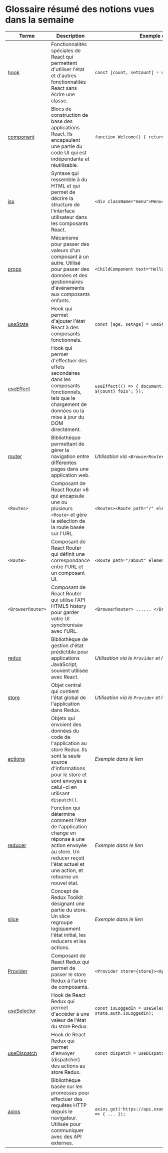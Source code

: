 # Glossaire résumé des notions vues dans la semaine

| Terme             | Description | Exemple d'utilisation |
|-------------------|-------------|-----------------------|
| [hook](https://github.com/dilaouid/cours_jsavance/tree/next-formation/J02)              | Fonctionnalités spéciales de React qui permettent d'utiliser l'état et d'autres fonctionnalités React sans écrire une classe. | `const [count, setCount] = useState(0);` |
| [component](https://github.com/dilaouid/cours_jsavance/blob/next-formation/J01/5%20-%20Components.md)         | Blocs de construction de base des applications React. Ils encapsulent une partie du code UI qui est indépendante et réutilisable. | `function Welcome() { return <h1>Hello !</h1>; }` |
| [jsx](https://github.com/dilaouid/cours_jsavance/blob/next-formation/J01/4%20-%20JSX%20et%20JS.md)               | Syntaxe qui ressemble à du HTML et qui permet de décrire la structure de l'interface utilisateur dans les composants React. | `<div className="menu">Menu</div>` |
| [props](https://github.com/dilaouid/cours_jsavance/blob/next-formation/J01/6%20-%20Props.md)             | Mécanisme pour passer des valeurs d'un composant à un autre. Utilisé pour passer des données et des gestionnaires d'événements aux composants enfants. | `<ChildComponent text="Hello World" />` |
| [useState](https://github.com/dilaouid/cours_jsavance/blob/next-formation/J02/1%20-%20useState.md)         | Hook qui permet d'ajouter l'état React à des composants fonctionnels. | `const [age, setAge] = useState(35);` |
| [useEffect](https://github.com/dilaouid/cours_jsavance/blob/next-formation/J02/2%20-%20useEffect.md)        | Hook qui permet d'effectuer des effets secondaires dans les composants fonctionnels, tels que le chargement de données ou la mise à jour du DOM directement. | `useEffect(() => { document.title = 'Vous avez cliqué ${count} fois'; });` |
| [router](https://github.com/dilaouid/cours_jsavance/blob/next-formation/J02/3%20-%20React%20Router.md)            | Bibliothèque permettant de gérer la navigation entre différentes pages dans une application web. | *Utilisation via `<BrowserRouter>`, `<Routes>`, `<Route>`* |
| `<Routes>`       | Composant de React Router v6 qui encapsule une ou plusieurs `<Route>` et gère la sélection de la route basée sur l'URL. | `<Routes><Route path="/" element={<Home />} /></Routes>` |
| `<Route>`        | Composant de React Router qui définit une correspondance entre l'URL et un composant UI. | `<Route path="/about" element={<About />} />` |
| `<BrowserRouter>` | Composant de React Router qui utilise l'API HTML5 history pour garder votre UI synchronisée avec l'URL. | `<BrowserRouter> ...... </BrowserRouter>` |
| [redux](https://github.com/dilaouid/cours_jsavance/blob/next-formation/J03/2%20-%20Redux.md)             | Bibliothèque de gestion d'état prédictible pour applications JavaScript, souvent utilisée avec React. | *Utilisation via le `Provider` et le store Redux* |
| [store](https://github.com/dilaouid/cours_jsavance/blob/next-formation/J03/2%20-%20Redux.md)             | Objet central qui contient l'état global de l'application dans Redux. | *Utilisation via le `Provider` et le store Redux* |
| [actions](https://github.com/dilaouid/cours_jsavance/blob/next-formation/J03/2%20-%20Redux.md)           | Objets qui envoient des données du code de l'application au store Redux. Ils sont la seule source d'informations pour le store et sont envoyés à celui-ci en utilisant `dispatch()`. | *Exemple dans le lien* |
| [reducer](https://github.com/dilaouid/cours_jsavance/blob/next-formation/J03/2%20-%20Redux.md)           | Fonction qui détermine comment l'état de l'application change en réponse à une action envoyée au store. Un reducer reçoit l'état actuel et une action, et retourne un nouvel état. | *Exemple dans le lien* |
| [slice](https://github.com/dilaouid/cours_jsavance/blob/next-formation/J03/2%20-%20Redux.md)             | Concept de Redux Toolkit désignant une partie du store. Un slice regroupe logiquement l'état initial, les reducers et les actions. | *Exemple dans le lien* |
| [Provider](https://github.com/dilaouid/cours_jsavance/blob/next-formation/J03/2%20-%20Redux.md)          | Composant de React Redux qui permet de passer le store Redux à l'arbre de composants. | `<Provider store={store}><App /></Provider>` |
| [useSelector](https://github.com/dilaouid/cours_jsavance/blob/next-formation/J03/2%20-%20Redux.md)       | Hook de React Redux qui permet d'accéder à une valeur de l'état du store Redux. | `const isLoggedIn = useSelector((state) => state.auth.isLoggedIn);` |
| [useDispatch](https://github.com/dilaouid/cours_jsavance/blob/next-formation/J03/2%20-%20Redux.md)       | Hook de React Redux qui permet d'envoyer (dispatcher) des actions au store Redux. | `const dispatch = useDispatch();` |
| [axios](https://github.com/dilaouid/cours_jsavance/blob/next-formation/J02/5%20-%20axios.md)             | Bibliothèque basée sur les promesses pour effectuer des requêtes HTTP depuis le navigateur. Utilisée pour communiquer avec des API externes. | `axios.get('https://api.example.com/data').then(response => { ... });` |
